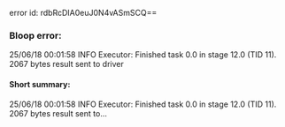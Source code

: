 error id: rdbRcDIA0euJ0N4vASmSCQ==
### Bloop error:

25/06/18 00:01:58 INFO Executor: Finished task 0.0 in stage 12.0 (TID 11). 2067 bytes result sent to driver
#### Short summary: 

25/06/18 00:01:58 INFO Executor: Finished task 0.0 in stage 12.0 (TID 11). 2067 bytes result sent to...
